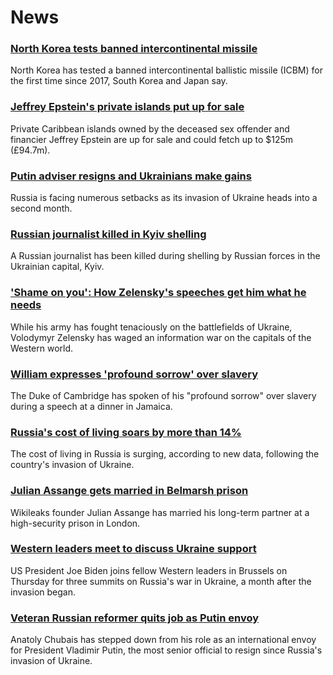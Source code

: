 # News
### [North Korea tests banned intercontinental missile](https://www.bbc.com/news/world-asia-60858999)
North Korea has tested a banned intercontinental ballistic missile (ICBM) for the first time since 2017, South Korea and Japan say.
### [Jeffrey Epstein's private islands put up for sale](https://www.bbc.com/news/business-60856925)
Private Caribbean islands owned by the deceased sex offender and financier Jeffrey Epstein are up for sale and could fetch up to $125m (£94.7m). 
### [Putin adviser resigns and Ukrainians make gains](https://www.bbc.com/news/world-europe-60853547)
Russia is facing numerous setbacks as its invasion of Ukraine heads into a second month.
### [Russian journalist killed in Kyiv shelling](https://www.bbc.com/news/world-europe-60855732)
A Russian journalist has been killed during shelling by Russian forces in the Ukrainian capital, Kyiv.
### ['Shame on you': How Zelensky's speeches get him what he needs](https://www.bbc.com/news/world-europe-60855280)
While his army has fought tenaciously on the battlefields of Ukraine, Volodymyr Zelensky has waged an information war on the capitals of the Western world.
### [William expresses 'profound sorrow' over slavery](https://www.bbc.com/news/uk-60856763)
The Duke of Cambridge has spoken of his "profound sorrow" over slavery during a speech at a dinner in Jamaica.
### [Russia's cost of living soars by more than 14%](https://www.bbc.com/news/business-60856873)
The cost of living in Russia is surging, according to new data, following the country's invasion of Ukraine.
### [Julian Assange gets married in Belmarsh prison](https://www.bbc.com/news/uk-60852832)
Wikileaks founder Julian Assange has married his long-term partner at a high-security prison in London.
### [Western leaders meet to discuss Ukraine support](https://www.bbc.com/news/world-europe-60849917)
US President Joe Biden joins fellow Western leaders in Brussels on Thursday for three summits on Russia's war in Ukraine, a month after the invasion began.
### [Veteran Russian reformer quits job as Putin envoy](https://www.bbc.com/news/world-europe-60849918)
Anatoly Chubais has stepped down from his role as an international envoy for President Vladimir Putin, the most senior official to resign since Russia's invasion of Ukraine.
